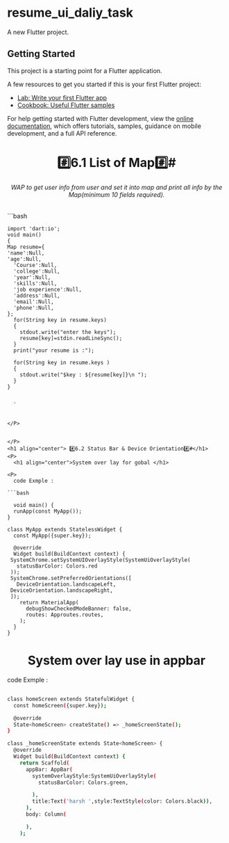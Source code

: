 # resume_ui_daliy_task

A new Flutter project.

## Getting Started

This project is a starting point for a Flutter application.

A few resources to get you started if this is your first Flutter project:

- [Lab: Write your first Flutter app](https://docs.flutter.dev/get-started/codelab)
- [Cookbook: Useful Flutter samples](https://docs.flutter.dev/cookbook)

For help getting started with Flutter development, view the
[online documentation](https://docs.flutter.dev/), which offers tutorials,
samples, guidance on mobile development, and a full API reference.
<h1 align="center"> #️⃣6.1 List of Map#️⃣#️</h1>
<P>
<h6 align="center">
  WAP to get user info from user and set it into map and print all info by the Map(minimum 10 fields required).</h6>
  <P>
    ```bash
    
    import 'dart:io';
    void main()
    {
    Map resume={
    'name':Null,
    'age':Null,
      'Course':Null,
      'college':Null,
      'year':Null,
      'skills':Null,
      'job experience':Null,
      'address':Null,
      'email':Null,
      'phone':Null,
    };
      for(String key in resume.keys)
      {
        stdout.write("enter the keys");
        resume[key]=stdin.readLineSync();
      }
      print("your resume is :");
      
      for(String key in resume.keys )
      {
        stdout.write("$key : ${resume[key]}\n ");
      }
    }

```

  `


</P>
  

</P>
<h1 align="center"> #️⃣6.2 Status Bar & Device Orientation#️⃣#️</h1>
<P>
  <h1 align="center">System over lay for gobal </h1>
 
<P>
  code Exmple :
  
```bash
 
  void main() {
  runApp(const MyApp());
}

class MyApp extends StatelessWidget {
  const MyApp({super.key});

  @override
  Widget build(BuildContext context) {
 SystemChrome.setSystemUIOverlayStyle(SystemUiOverlayStyle(
   statusBarColor: Colors.red
 ));
 SystemChrome.setPreferredOrientations([
   DeviceOrientation.landscapeLeft,
 DeviceOrientation.landscapeRight,
 ]);
    return MaterialApp(
      debugShowCheckedModeBanner: false,
      routes: Approutes.routes,
    );
  }
}

```

</p>

 <h1 align="center">System over lay use in appbar</h1>
 
<P>
  code Exmple :
  
```bash
 
class homeScreen extends StatefulWidget {
  const homeScreen({super.key});

  @override
  State<homeScreen> createState() => _homeScreenState();
}

class _homeScreenState extends State<homeScreen> {
  @override
  Widget build(BuildContext context) {
    return Scaffold(
      appBar: AppBar(
        systemOverlayStyle:SystemUiOverlayStyle(
          statusBarColor: Colors.green,

        ),
        title:Text('harsh ',style:TextStyle(color: Colors.black)),
      ),
      body: Column(

      ),
    );
  

```

</p>

</P>
